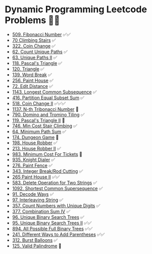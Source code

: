 # Dynamic Programming Leetcode Problems 👨‍💻

- [509. Fibonacci Number](https://leetcode.com/problems/fibonacci-number/) ✅✅
- [70 Climbing Stairs](https://leetcode.com/problems/climbing-stairs/) ✅
- [322. Coin Change](https://leetcode.com/problems/coin-change/) ✅
- [62. Count Unique Paths](https://leetcode.com/problems/unique-paths/) ✅
- [63. Unique Paths II](https://leetcode.com/problems/unique-paths-ii/) ✅
- [118. Pascal's Triangle](https://leetcode.com/problems/pascals-triangle/) ✅
- [120. Triangle](https://leetcode.com/problems/triangle/) ✅
- [139. Word Break](https://leetcode.com/problems/word-break/) ✅
- [256. Paint House](https://leetcode.com/problems/paint-house/) ✅
- [72. Edit Distance](https://leetcode.com/problems/edit-distance/) ✅
- [1143. Longest Common Subsequence](https://leetcode.com/problems/longest-common-subsequence/) ✅
- [416. Partition Equal Subset Sum](https://leetcode.com/problems/partition-equal-subset-sum/) ✅
- [518. Coin Change II](https://leetcode.com/problems/coin-change-ii/) ✅✅✅
- [1137. N-th Tribonacci Number](https://leetcode.com/problems/n-th-tribonacci-number/) 🔴
- [790. Domino and Tromino Tiling](https://leetcode.com/problems/domino-and-tromino-tiling/) ✅
- [119. Pascal's Triangle II](https://leetcode.com/problems/pascals-triangle-ii/) 🔴
- [746. Min Cost Stair Climbing](https://leetcode.com/problems/min-cost-climbing-stairs/) ✅
- [64. Minimum Path Sum](https://leetcode.com/problems/minimum-path-sum/) ✅
- [174. Dungeon Game](https://leetcode.com/problems/dungeon-game/) 🔴
- [198. House Robber](https://leetcode.com/problems/house-robber/) ✅
- [213. House Robber II](https://leetcode.com/problems/house-robber-ii/) ✅
- [983. Minimum Cost For Tickets](https://leetcode.com/problems/minimum-cost-for-tickets/) 🔴
- [935. Knight Dialer](https://leetcode.com/problems/knight-dialer/) ✅
- [276. Paint Fence](https://leetcode.com/problems/paint-fence/) ✅
- [343. Integer Break/Rod Cutting](https://leetcode.com/problems/integer-break/) ✅
- [265 Paint House II](https://leetcode.com/problems/paint-house-ii/) ✅✅
- [583. Delete Operation for Two Strings](https://leetcode.com/problems/delete-operation-for-two-strings/) ✅
- [1092. Shortest Common Supersequence](https://leetcode.com/problems/shortest-common-supersequence/) ✅
- [91. Decode Ways](https://leetcode.com/problems/decode-ways/) ✅
- [97. Interleaving String](https://leetcode.com/problems/interleaving-string/) ✅
- [357. Count Numbers with Unique Digits](https://leetcode.com/problems/count-numbers-with-unique-digits/) ✅
- [377. Combination Sum IV](https://leetcode.com/problems/combination-sum-iv/) ✅
- [96. Unique Binary Search Trees](https://leetcode.com/problems/unique-binary-search-trees/) ✅
- [95. Unique Binary Search Trees II](https://leetcode.com/problems/unique-binary-search-trees-ii/) ✅✅
- [894. All Possible Full Binary Trees](https://leetcode.com/problems/all-possible-full-binary-trees/) ✅✅
- [241. Different Ways to Add Parentheses](https://leetcode.com/problems/different-ways-to-add-parentheses/) ✅✅
- [312. Burst Balloons](https://leetcode.com/problems/burst-balloons/) ✅
- [125. Valid Palindrome](https://leetcode.com/problems/valid-palindrome/) 🔴
